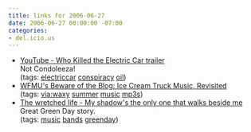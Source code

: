 ```yaml
---
title: links for 2006-06-27
date: 2006-06-27 00:00:00 -07:00
categories:
- del.icio.us
---
```


<ul class="delicious">
	<li>
		<div class="delicious-link"><a href="http://www.youtube.com/watch?v=MSBykAngDpY">YouTube - Who Killed the Electric Car trailer</a></div>
		<div class="delicious-extended">Not Condoleeza!</div>
		<div class="delicious-tags">(tags: <a href="http://del.icio.us/torrez/electriccar">electriccar</a> <a href="http://del.icio.us/torrez/conspiracy">conspiracy</a> <a href="http://del.icio.us/torrez/oil">oil</a>)</div>
	</li>
	<li>
		<div class="delicious-link"><a href="http://blog.wfmu.org/freeform/2006/06/ice_cream_truck.html">WFMU's Beware of the Blog: Ice Cream Truck Music, Revisited</a></div>
		<div class="delicious-tags">(tags: <a href="http://del.icio.us/torrez/via:waxy">via:waxy</a> <a href="http://del.icio.us/torrez/summer">summer</a> <a href="http://del.icio.us/torrez/music">music</a> <a href="http://del.icio.us/torrez/mp3s">mp3s</a>)</div>
	</li>
	<li>
		<div class="delicious-link"><a href="http://vespa59.livejournal.com/217246.html">The wretched life - My shadow's the only one that walks beside me</a></div>
		<div class="delicious-extended">Great Green Day story.</div>
		<div class="delicious-tags">(tags: <a href="http://del.icio.us/torrez/music">music</a> <a href="http://del.icio.us/torrez/bands">bands</a> <a href="http://del.icio.us/torrez/greenday">greenday</a>)</div>
	</li>
</ul>
